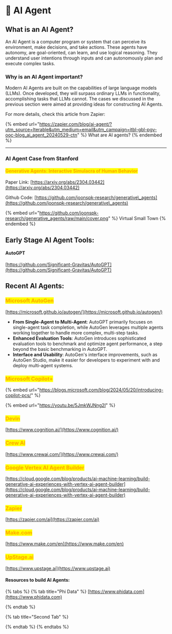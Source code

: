 # 👾 AI Agent

## What is an AI Agent?

An AI Agent is a computer program or system that can perceive its environment, make decisions, and take actions. These agents have autonomy, are goal-oriented, can learn, and use logical reasoning. They understand user intentions through inputs and can autonomously plan and execute complex tasks.

### Why is an AI Agent important?

Modern AI Agents are built on the capabilities of large language models (LLMs). Once developed, they will surpass ordinary LLMs in functionality, accomplishing tasks that LLMs cannot. The cases we discussed in the previous section were aimed at providing ideas for constructing AI Agents.

For more details, check this article from Zapier:

{% embed url="https://zapier.com/blog/ai-agent/?utm_source=Iterable&utm_medium=email&utm_campaign=itbl-gbl-pgv-ooc-blog_ai_agent_20240529-ctn" %}
What are AI agents?
{% endembed %}

***

### AI Agent Case from Stanford

#### <mark style="color:orange;">Generative Agents: Interactive Simulacra of Human Behavior</mark>

Paper Link: [https://arxiv.org/abs/2304.03442](https://arxiv.org/abs/2304.03442)

Github Code: [https://github.com/joonspk-research/generative\_agents](https://github.com/joonspk-research/generative\_agents)

{% embed url="https://github.com/joonspk-research/generative_agents/raw/main/cover.png" %}
Virtual Small Town
{% endembed %}



## Early Stage AI Agent Tools:

#### AutoGPT

[https://github.com/Significant-Gravitas/AutoGPT](https://github.com/Significant-Gravitas/AutoGPT)



## Recent AI Agents:

### <mark style="color:orange;">Microsoft AutoGen</mark>

[https://microsoft.github.io/autogen/](https://microsoft.github.io/autogen/)

* **From Single-Agent to Multi-Agent**: AutoGPT primarily focuses on single-agent task completion, while AutoGen leverages multiple agents working together to handle more complex, multi-step tasks.
* **Enhanced Evaluation Tools**: AutoGen introduces sophisticated evaluation tools to benchmark and optimize agent performance, a step beyond the basic benchmarking in AutoGPT.
* **Interface and Usability**: AutoGen's interface improvements, such as AutoGen Studio, make it easier for developers to experiment with and deploy multi-agent systems.

### <mark style="color:orange;">Microsoft Copilot+</mark>

{% embed url="https://blogs.microsoft.com/blog/2024/05/20/introducing-copilot-pcs/" %}

{% embed url="https://youtu.be/5JmkWJNng2I" %}

### <mark style="color:orange;">Devin</mark>

[https://www.cognition.ai/](https://www.cognition.ai/)



### <mark style="color:orange;">Crew AI</mark>

[https://www.crewai.com/](https://www.crewai.com/)



### <mark style="color:orange;">Google Vertex AI Agent Builder</mark>

[https://cloud.google.com/blog/products/ai-machine-learning/build-generative-ai-experiences-with-vertex-ai-agent-builder](https://cloud.google.com/blog/products/ai-machine-learning/build-generative-ai-experiences-with-vertex-ai-agent-builder)



### <mark style="color:orange;">Zapier</mark>

[https://zapier.com/ai](https://zapier.com/ai)



### <mark style="color:orange;">Make.com</mark>

[https://www.make.com/en](https://www.make.com/en)



### <mark style="color:orange;">UpStage.ai</mark>

[https://www.upstage.ai](https://www.upstage.ai)



#### Resources to build AI Agents:

{% tabs %}
{% tab title="Phi Data" %}
[https://www.phidata.com](https://www.phidata.com)


{% endtab %}

{% tab title="Second Tab" %}

{% endtab %}
{% endtabs %}

